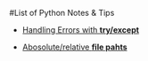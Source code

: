 #List of Python Notes & Tips

* [Handling Errors with **try/except**](https://github.com/byam/Byam-Programming-Notes/blob/master/python-note/TryExcept)

* [Abosolute/relative **file pahts**](https://github.com/byam/Byam-Programming-Notes/blob/master/python-note/FilePaths)